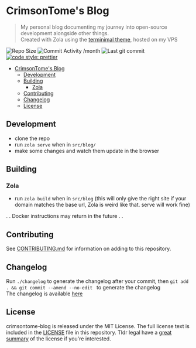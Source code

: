 # CrimsonTome's Blog

> My personal blog documenting my journey into open-source development alongside other things.  
> Created with Zola using the [terminimal theme](https://github.com/pawroman/zola-theme-terminimal), hosted on my VPS

![Repo Size](https://img.shields.io/github/repo-size/crimsontome/crimsontome-blog)
![Commit Activity /month](https://img.shields.io/github/commit-activity/m/crimsontome/crimsontome-blog)
![Last git commit](https://img.shields.io/github/last-commit/crimsontome/crimsontome-blog)
[![code style: prettier](https://img.shields.io/badge/code_style-prettier-ff69b4.svg?style=flat-square)](https://github.com/prettier/prettier)

- [CrimsonTome's Blog](#crimsontomes-blog)
  - [Development](#development)
  - [Building](#building)
    - [Zola](#zola)
  - [Contributing](#contributing)
  - [Changelog](#changelog)
  - [License](#license)

## Development

- clone the repo
- run `zola serve` when in `src/blog/`
- make some changes and watch them update in the browser

## Building

### Zola

- run `zola build` when in `src/blog` (this will only give the right site if your domain matches the base url, Zola is weird like that. serve will work fine)


. . Docker instructions may return in the future . . 

## Contributing

See [CONTRIBUTING.md](CONTRIBUTING.md) for information on adding to this repository.

## Changelog

Run `./changelog` to generate the changelog after your commit, then `git add . && git commit --amend --no-edit ` to generate the changelog  
The changelog is available [here](CHANGELOG)

## License

crimsontome-blog is released under the MIT License. The full license text is included in the [LICENSE](LICENSE.md) file in this repository. Tldr legal have a [great summary](https://tldrlegal.com/license/mit-license) of the license if you're interested.
